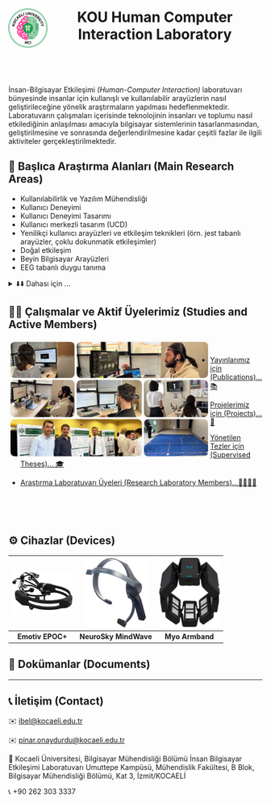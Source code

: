 <h1 align="center">
   <a href="https://github.com/HCILab-KocaeliUniversity"><img src="https://github.com/HCILab-KocaeliUniversity/.github/blob/main/Media/logo/HCI-IBEL.png" alt="Human Computer Interface Laboratory Kocaeli University" width="77" align="left" ></a>
  KOU Human Computer Interaction Laboratory
   <br>
   <br>
</h1>

<br>


İnsan-Bilgisayar Etkileşimi *(Human-Computer Interaction)* laboratuvarı bünyesinde insanlar için kullanışlı ve kullanılabilir arayüzlerin nasıl geliştirileceğine yönelik araştırmaların yapılması hedeflenmektedir. Laboratuvarın çalışmaları içerisinde teknolojinin insanları ve toplumu nasıl etkilediğinin anlaşılması amacıyla bilgisayar sistemlerinin tasarlanmasından, geliştirilmesine ve sonrasında değerlendirilmesine kadar çeşitli fazlar ile ilgili aktiviteler gerçekleştirilmektedir.

## 🔎 Başlıca Araştırma Alanları (Main Research Areas)
* Kullanılabilirlik ve Yazılım Mühendisliği
* Kullanıcı Deneyimi
* Kullanıcı Deneyimi Tasarımı
* Kullanıcı merkezli tasarım (UCD)
* Yenilikçi kullanıcı arayüzleri ve etkileşim teknikleri (örn. jest tabanlı arayüzler, çoklu dokunmatik etkileşimler) 
* Doğal etkileşim
* Beyin Bilgisayar Arayüzleri
* EEG tabanlı duygu tanıma

<details close>
   <summary>⬇️⬇️ Dahası için ... </summary>
   
   * Sosyal medya/sosyal ağlar

   * Çok kullanıcılı etkileşim ve işbirliği 
   
   * Sağlık hizmetleri teknolojisi
     
   * Web uygulamaları ve e-devlet kullanıcı arayüzleri
     
   * Mobilite, Mobil Erişilebilirlik, Mobil Cihazlar (Mobility/* Mobile Accessibility/Mobile Devices)
     
   * Evrensel erişilebilirlik 
     
   </details>


## 👩‍🏫 Çalışmalar ve  Aktif Üyelerimiz (Studies and Active Members)

<img src="https://github.com/HCILab-KocaeliUniversity/.github/blob/main/Media/imgs/%C3%87al%C4%B1%C5%9Fmalar.jpg" alt="Çalışmalarımız" title="Studies" width="400" align="left" >
<br>


* [Yayınlarımız için (Publications)... 📚](https://avesis.kocaeli.edu.tr/arastirma-grubu/ibel/yayinlar)

* [Projelerimiz için (Projects)... 🚀](https://avesis.kocaeli.edu.tr/arastirma-grubu/ibel/projeler)

* [Yönetilen Tezler için (Supervised Theses)... 🎓](https://avesis.kocaeli.edu.tr/arastirma-grubu/ibel/tezler)

* [Araştırma Laboratuvarı Üyeleri (Research Laboratory Members)...👩‍💻👨‍💻](https://avesis.kocaeli.edu.tr/arastirma-grubu/ibel/grup-uyeleri)


<br>
<br>
<br>

## ⚙️ Cihazlar (Devices)

| <a href="https://avesis.kocaeli.edu.tr/arastirma-grubu/ibel/cihaz/92/emotiv-epoc-14-kanalli-kablosuz-eeg-baslik"><img src="https://github.com/HCILab-KocaeliUniversity/.github/blob/main/Media/devices/EmotivEpoc%2B.png" alt="EmotivEPOC+" title="EmotivEPOC+" width="120" ></a> | <a href="https://avesis.kocaeli.edu.tr/arastirma-grubu/ibel/cihaz/93/neursosky-mindwave-mobil-2-eeg-baslik"><img src="https://github.com/HCILab-KocaeliUniversity/.github/blob/main/Media/devices/NeursoSkyMindWave.png" alt="NeursoSkyMindWave" title="NeursoSkyMindWave" width="120"></a> | <a href="https://avesis.kocaeli.edu.tr/arastirma-grubu/ibel/cihaz/94/myo-kol-bandi"><img src="https://github.com/HCILab-KocaeliUniversity/.github/blob/main/Media/devices/MYOKolBand%C4%B1.png" alt="MYOKolBandı+" title="MYOKolBandı" width="120"></a> |
|:--:|:--:|:--:|
| **Emotiv EPOC+** | **NeuroSky MindWave** | **Myo Armband** |

## 

## 📖 Dokümanlar (Documents)


--- 

## 📞 İletişim (Contact)


✉️ ibel@kocaeli.edu.tr

✉️ pinar.onaydurdu@kocaeli.edu.tr

🏫 Kocaeli Üniversitesi, Bilgisayar Mühendisliği Bölümü İnsan Bilgisayar Etkileşimi Laboratuvarı Umuttepe Kampüsü, Mühendislik Fakültesi, B Blok, Bilgisayar Mühendisliği Bölümü, Kat 3, İzmit/KOCAELİ

📞 +90 262 303 3337
